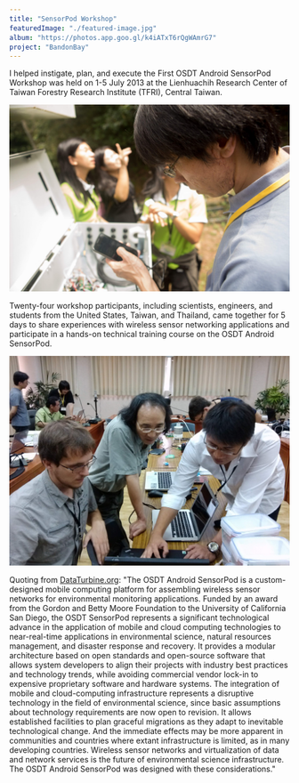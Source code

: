```yaml
---
title: "SensorPod Workshop"
featuredImage: "./featured-image.jpg"
album: "https://photos.app.goo.gl/k4iATxT6rQgWAmrG7"
project: "BandonBay"
---
```


I helped instigate, plan, and execute the First OSDT Android SensorPod Workshop was held on 1-5 July 2013 at the Lienhuachih Research Center of Taiwan Forestry Research Institute (TFRI), Central Taiwan.


<div class="img-left"><img src="pod.jpg" alt="SensorPod deployed at TFRI"></div>


Twenty-four workshop participants, including scientists, engineers, and students from the United States, Taiwan, and Thailand, came together for 5 days to share experiences with wireless sensor networking applications and participate in a hands-on technical training course on the OSDT Android SensorPod.

<div class="img-right"><img src="work.jpg" alt="Working at the Workshop"></div>


Quoting from [DataTurbine.org](http://dataturbine.org):
"The OSDT Android SensorPod is a custom-designed mobile computing platform for assembling wireless sensor networks for environmental monitoring applications.  Funded by an award from the Gordon and Betty Moore Foundation to the University of California San Diego, the OSDT SensorPod represents a significant technological advance in the application of mobile and cloud computing technologies to near-real-time applications in environmental science, natural resources management, and disaster response and recovery.  It provides a modular architecture based on open standards and open-source software that allows system developers to align their projects with industry best practices and technology trends, while avoiding commercial vendor lock-in to expensive proprietary software and hardware systems.  The integration of mobile and cloud-computing infrastructure represents a disruptive technology in the field of environmental science, since basic assumptions about technology requirements are now open to revision.  It allows established facilities to plan graceful migrations as they adapt to inevitable technological change.  And the immediate effects may be more apparent in communities and countries where extant infrastructure is limited, as in many developing countries.  Wireless sensor networks and virtualization of data and network services is the future of environmental science infrastructure.  The OSDT Android SensorPod was designed with these considerations."


